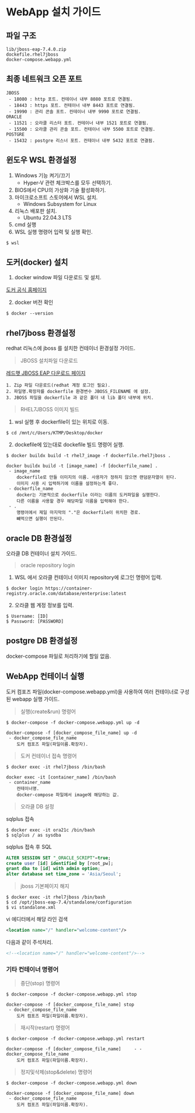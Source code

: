 # WebApp 설치 가이드

## 파일 구조

	lib/jboss-eap-7.4.0.zip
	dockefile.rhel7jboss
	docker-compose.webapp.yml

## 최종 네트워크 오픈 포트

	JBOSS
	 - 18080 : http 포트. 컨테이너 내부 8080 포트로 연결됨.
	 - 18443 : https 포트. 컨테이너 내부 8443 포트로 연결됨.
	 - 19990 : 관리 콘솔 포트. 컨테이너 내부 9990 포트로 연결됨.
	ORACLE
	 - 11521 : 오라클 리스터 포트. 컨테이너 내부 1521 포트로 연결됨.
	 - 15500 : 오라클 관리 콘솔 포트. 컨테이너 내부 5500 포트로 연결됨.
	POSTGRE
	 - 15432 : postgre 리스너 포트. 컨테이너 내부 5432 포트로 연결됨.
	
## 윈도우 WSL 환경설정

1. Windows 기능 켜기/끄기
	- Hyper-V 관련 체크박스를 모두 선택하기.
2. BIOS에서 CPU의 가상화 기술 활성화하기.
3. 마이크로소프트 스토어에서 WSL 설치.
	- Windows Subsystem for Linux
4. 리눅스 배포판 설치.
	- Ubuntu 22.04.3 LTS
5. cmd 실행
6. WSL 실행 명령어 입력 및 실행 확인.

```
$ wsl
```

## 도커(docker) 설치

1. docker window 파일 다운로드 및 설치.

[도커 공식 홈페이지](https://www.docker.com/)

2. docker 버전 확인

```
$ docker --version
```

## rhel7jboss 환경설정

redhat 리눅스에 jboss 를 설치한 컨테이너 환경설정 가이드.

> JBOSS 설치파일 다운로드

[레드햇 JBOSS EAP 다운로드 페이지](https://developers.redhat.com/products/eap/download)

	1. Zip 파일 다운로드(redhat 계정 로그인 필요).
	2. 파일명.확장자를 dockerfile 환경변수 JBOSS_FILENAME 에 설정.
	3. JBOSS 파일을 dockerfile 과 같은 폴더 내 lib 폴더 내부에 위치.

> RHEL7JBOSS 이미지 빌드

1. wsl 실행 후 dockerfile이 있는 위치로 이동.

```
$ cd /mnt/c/Users/KTMP/Desktop/docker
```

2. dockefile에 있는대로 dockefile 빌드 명령어 실행.

```
$ docker buildx build -t rhel7_image -f dockerfile.rhel7jboss .
```
	docker buildx build -t [image_name] -f [dockerfile_name] .
	 - image_name
		dockerfile로 만들 이미지의 이름. 사용자가 정하지 않으면 랜덤문자열이 된다. 
		이미지 사용 시 입력하기에 이름을 설정하는게 좋다.
	 - dockerfile_name
		docker는 기본적으로 dockerfile 이라는 이름의 도커파일을 실행한다.
		다른 이름을 사용할 경우 해당파일 이름을 입력해야 한다.
	 - . 
		명령어에서 제일 마지막의 "."은 dockerfile이 위치한 경로.
		뺴먹으면 실행이 안된다.

## oracle DB 환경설정

오라클 DB 컨테이너 설치 가이드.

> oracle repository login

1. WSL 에서 오라클 컨테이너 이미지 repository에 로그인 명령어 입력.
```
$ docker login https://container-registry.oracle.com/database/enterprise:latest
```

2. 오라클 웹 계정 정보를 입력.
```
$ Username: [ID]
$ Password: [PASSWORD]
```

## postgre DB 환경설정

docker-compose 파일로 처리하기에 할일 없음.

## WebApp 컨테이너 실행

도커 컴포즈 파일(docker-compose.webapp.yml)을 사용하여 여러 컨테이너로 구성된 webapp 실행 가이드.

> 실행(create&run) 명령어
```
$ docker-compose -f docker-compose.webapp.yml up -d
```
	docker-compose -f [docker_compose_file_name] up -d
	 - docker_compose_file_name
		도커 컴포즈 파일(파일이름.확장자).

> 도커 컨테이너 접속 명령어
```
$ docker exec -it rhel7jboss /bin/bash
```

	docker exec -it [container_name] /bin/bash
	 - container_name
		컨테이너명.
		docker-compose 파일에서 image에 해당하는 값.

> 오라클 DB 설정

sqlplus 접속
```
$ docker exec -it ora21c /bin/bash
$ sqlplus / as sysdba
```

sqlplus 접속 후 SQL
```sql
ALTER SESSION SET "_ORACLE_SCRIPT"=true;
create user [id] identified by [root_pw];
grant dba to [id] with admin option;
alter database set time_zone = 'Asia/Seoul';
```

> jboss 기본페이지 해지

```
$ docker exec -it rhel7jboss /bin/bash
$ cd /opt/jboss-eap-7.4/standalone/configuration
$ vi standalone.xml
```

vi 에디터에서 해당 라인 검색
```xml
<location name="/" handler="welcome-content"/>
```
다음과 같이 주석처리.
```xml
<!--<location name="/" handler="welcome-content"/>-->
```

### 기타 컨테이너 명령어

> 중단(stop) 명령어
```
$ docker-compose -f docker-compose.webapp.yml stop
```
	docker-compose -f [docker_compose_file_name] stop
	 - docker_compose_file_name
		도커 컴포즈 파일(파일이름.확장자).
		
> 재시작(restart) 명령어
```
$ docker-compose -f docker-compose.webapp.yml restart
```
	docker-compose -f [docker_compose_file_name] 	 - - docker_compose_file_name
		도커 컴포즈 파일(파일이름.확장자).

> 정지및삭제(stop&delete) 명령어
```
$ docker-compose -f docker-compose.webapp.yml down
```	
	docker-compose -f [docker_compose_file_name] down
	 - docker_compose_file_name
		도커 컴포즈 파일(파일이름.확장자).
		
